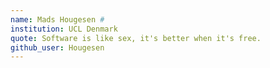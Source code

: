 ```yaml
---
name: Mads Hougesen #
institution: UCL Denmark 
quote: Software is like sex, it's better when it's free. 
github_user: Hougesen
---
```

